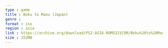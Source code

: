 ```yaml
---
type : game
title : Boku to Maou (Japan)
genre : 
format : iso
region : asia
link : https://archive.org/download/PS2-ASIA-ROMS321COM/Boku%20to%20Maou%20%28Japan%29.7z
size : 252MB
---
```

